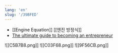 ```yaml
---
lang: 'en'
slug: '/39BFED'
---
```


- [[Engine Equation]] [[엔진 방정식]]
- [The ultimate guide to becoming an entrepreneur](https://oliveremberton.com/2013/how-to-become-an-entrepreneur/)

![[C5B7B8.png]]
![[C03F68.png]]
![[9F56CB.png]]
